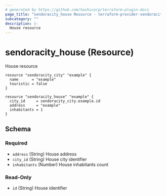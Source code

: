 ```yaml
---
# generated by https://github.com/hashicorp/terraform-plugin-docs
page_title: "sendoracity_house Resource - terraform-provider-sendoracity"
subcategory: ""
description: |-
  House resource
---
```


# sendoracity_house (Resource)

House resource

``` hcl
resource "sendoracity_city" "example" {
  name      = "example"
  touristic = false
}

resource "sendoracity_house" "example" {
  city_id     = sendoracity_city.example.id
  address     = "example"
  inhabitants = 1
}
```

<!-- schema generated by tfplugindocs -->
## Schema

### Required

- `address` (String) House address
- `city_id` (String) House city identifier
- `inhabitants` (Number) House inhabitants count

### Read-Only

- `id` (String) House identifier
